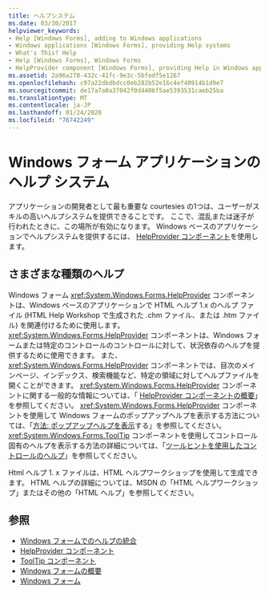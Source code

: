 ```yaml
---
title: ヘルプシステム
ms.date: 03/30/2017
helpviewer_keywords:
- Help [Windows Forms], adding to Windows applications
- Windows applications [Windows Forms], providing Help systems
- What's This? Help
- Help [Windows Forms], Windows Forms
- HelpProvider component [Windows Forms], providing Help in Windows applications
ms.assetid: 2a96a278-432c-41fc-9e3c-5bfedf5e1267
ms.openlocfilehash: c97a22dbdbdcc0eb282b52e16c4ef40914b1d9e7
ms.sourcegitcommit: de17a7a0a37042f0d4406f5ae5393531caeb25ba
ms.translationtype: MT
ms.contentlocale: ja-JP
ms.lasthandoff: 01/24/2020
ms.locfileid: "76742249"
---
```

# <a name="help-systems-in-windows-forms-applications"></a>Windows フォーム アプリケーションのヘルプ システム
アプリケーションの開発者として最も重要な courtesies の1つは、ユーザーがスキルの高いヘルプシステムを提供できることです。 ここで、混乱または迷子が行われたときに、この場所が有効になります。 Windows ベースのアプリケーションでヘルプシステムを提供するには、 [HelpProvider コンポーネント](../controls/helpprovider-component-windows-forms.md)を使用します。  
  
## <a name="different-types-of-help"></a>さまざまな種類のヘルプ  
 Windows フォーム <xref:System.Windows.Forms.HelpProvider> コンポーネントは、Windows ベースのアプリケーションで HTML ヘルプ 1.x のヘルプ ファイル (HTML Help Workshop で生成された .chm ファイル、または .htm ファイル) を関連付けるために使用します。 <xref:System.Windows.Forms.HelpProvider> コンポーネントは、Windows フォームまたは特定のコントロールのコントロールに対して、状況依存のヘルプを提供するために使用できます。 また、<xref:System.Windows.Forms.HelpProvider> コンポーネントでは、目次のメインページ、インデックス、検索機能など、特定の領域に対してヘルプファイルを開くことができます。 <xref:System.Windows.Forms.HelpProvider> コンポーネントに関する一般的な情報については、「 [HelpProvider コンポーネントの概要](../controls/helpprovider-component-overview-windows-forms.md)」を参照してください。 <xref:System.Windows.Forms.HelpProvider> コンポーネントを使用して Windows フォームのポップアップヘルプを表示する方法については、「[方法: ポップアップヘルプを表示](how-to-display-pop-up-help.md)する」を参照してください。 <xref:System.Windows.Forms.ToolTip> コンポーネントを使用してコントロール固有のヘルプを表示する方法の詳細については、「[ツールヒントを使用したコントロールのヘルプ](control-help-using-tooltips.md)」を参照してください。  
  
 Html ヘルプ 1. x ファイルは、HTML ヘルプワークショップを使用して生成できます。 HTML ヘルプの詳細については、MSDN の「HTML ヘルプワークショップ」またはその他の「HTML ヘルプ」を参照してください。  
  
## <a name="see-also"></a>参照

- [Windows フォームでのヘルプの統合](integrating-user-help-in-windows-forms.md)
- [HelpProvider コンポーネント](../controls/helpprovider-component-windows-forms.md)
- [ToolTip コンポーネント](../controls/tooltip-component-windows-forms.md)
- [Windows フォームの概要](../windows-forms-overview.md)
- [Windows フォーム](../index.md)
